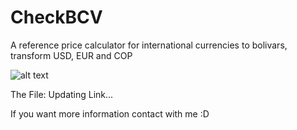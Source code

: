 # CheckBCV
A reference price calculator for international currencies to bolivars, transform USD, EUR and COP

![alt text](https://user-images.githubusercontent.com/59421368/145105917-b11270cc-a94e-4ad7-a1cc-8fe13bb6d9f0.png)

The File: Updating Link...

If you want more information contact with me :D
